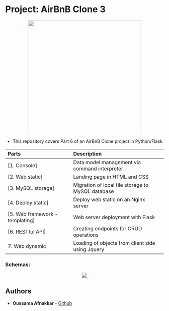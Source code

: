 # Project: AirBnB Clone 3

<p align='center'>
  <img src="https://github.com/jarehec/AirBnB_clone_v3/blob/master/dev/HBTN-hbnb-Final.png" width="360" height=auto />
</p>

- This repository covers Part 6 of an AirBnB Clone project in Python/Flask.

|                                                      Parts                                                    |                    Description                    |
| :------------------------------------------------------------------------------------------------------------ | :-----------------------------------------------  |
| [1. Console]                                                                                                  |   Data model management via command interpreter   |
| [2. Web static]                                                                                               |             Landing page in HTML and CSS          |
| [3. MySQL storage]                                                                                            | Migration of local file storage to MySQL database |
| [4. Deploy static]                                                                                            |        Deploy web static on an Nginx server       |
| [5. Web framework - templating]                                                                               |         Web server deployment with Flask          |
| [6. RESTful API]                                                                                              |      Creating endpoints for CRUD operations       |
| 7. Web dynamic                                                                                                | Loading of objects from client side using Jquery  |

### Schemas:

<p align="center">
  <img src="https://s3.amazonaws.com/intranet-projects-files/holbertonschool-higher-level_programming+/289/AirBnb_DB_diagramm.jpg">
</p>


## Authors

* **Oussama Afnakkar** - [Github](https://github.com/oussamaafnakkar)


